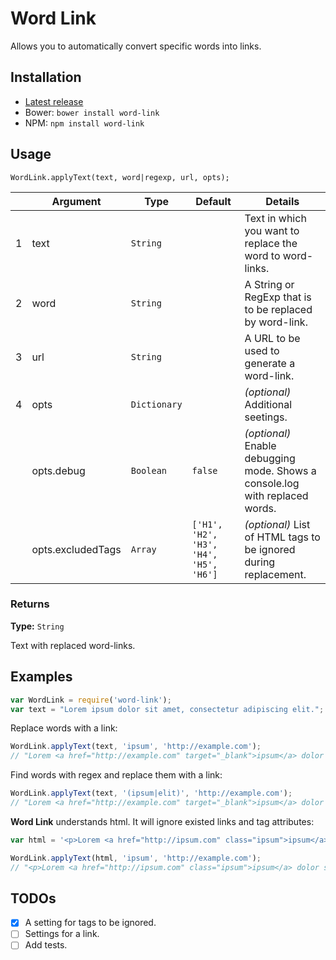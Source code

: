 # Word Link

Allows you to automatically convert specific words into links.

## Installation

- [Latest release](https://github.com/mrded/word-link/releases)
- Bower: `bower install word-link`
- NPM: `npm install word-link`

## Usage

`WordLink.applyText(text, word|regexp, url, opts);`

|   | Argument          | Type         | Default                                | Details                                                                      |
|---|-------------------|--------------|----------------------------------------|------------------------------------------------------------------------------|
| 1 | text              | `String`     |                                        | Text in which you want to replace the word to word-links.                    |
| 2 | word              | `String`     |                                        | A String or RegExp that is to be replaced by word-link.                      |
| 3 | url               | `String`     |                                        | A URL to be used to generate a word-link.                                    |
| 4 | opts              | `Dictionary` |                                        | *(optional)* Additional seetings.                                            |
|   | opts.debug        | `Boolean`    | `false`                                | *(optional)* Enable debugging mode. Shows a console.log with replaced words. |
|   | opts.excludedTags | `Array`      | `['H1', 'H2', 'H3', 'H4', 'H5', 'H6']` | *(optional)* List of HTML tags to be ignored during replacement.             |

### Returns
**Type:** `String`

Text with replaced word-links.


## Examples

```javascript
var WordLink = require('word-link');
var text = "Lorem ipsum dolor sit amet, consectetur adipiscing elit.";
```

Replace words with a link:

```javascript
WordLink.applyText(text, 'ipsum', 'http://example.com');
// "Lorem <a href="http://example.com" target="_blank">ipsum</a> dolor sit amet, consectetur adipiscing elit."
```

Find words with regex and replace them with a link:

```javascript
WordLink.applyText(text, '(ipsum|elit)', 'http://example.com');
// "Lorem <a href="http://example.com" target="_blank">ipsum</a> dolor sit amet, consectetur adipiscing <a href="http://example.com" target="_blank">elit</a>."
```

**Word Link** understands html. It will ignore existed links and tag attributes:

```javascript
var html = '<p>Lorem <a href="http://ipsum.com" class="ipsum">ipsum</a> dolor sit amet, consectetur adipiscing elit.</p>';

WordLink.applyText(html, 'ipsum', 'http://example.com');
// "<p>Lorem <a href="http://ipsum.com" class="ipsum">ipsum</a> dolor sit amet, consectetur adipiscing elit.</p>"
```

## TODOs
- [X] A setting for tags to be ignored.
- [ ] Settings for a link.
- [ ] Add tests.
